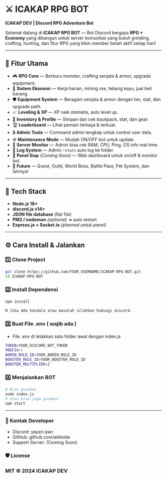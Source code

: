 # ⚔️ ICAKAP RPG BOT

**ICAKAP DEV | Discord RPG Adventure Bot**

Selamat datang di **ICAKAP RPG BOT** — Bot Discord bergaya **RPG + Economy** yang dibangun untuk server komunitas yang butuh grinding, crafting, hunting, dan fitur RPG yang bikin member betah aktif setiap hari!

---

## 📌 **Fitur Utama**

- 🎮 **RPG Core** — Berburu monster, crafting senjata & armor, upgrade equipment.
- 💼 **Sistem Ekonomi** — Kerja harian, mining ore, tebang kayu, jual beli barang.
- 🛡️ **Equipment System** — Beragam senjata & armor dengan tier, stat, dan upgrade path.
- 📈 **Leveling & XP** — XP naik otomatis, auto level up.
- 🎒 **Inventory & Profile** — Simpan dan cek backpack, stat, dan gear.
- 🏆 **Leaderboard** — Lihat pemain terkaya & terkuat.
- 🔒 **Admin Tools** — Command admin lengkap untuk control user data.
- ⚙️ **Maintenance Mode** — Mudah ON/OFF bot untuk update.
- 📡 **Server Monitor** — Admin bisa cek RAM, CPU, Ping, OS info real time.
- 📑 **Log System** — Admin `!stats` auto log ke folder.
- 📜 **Panel Siap** *(Coming Soon)* — Web dashboard untuk on/off & monitor bot.
- 🎉 **Future** — Quest, Guild, World Boss, Battle Pass, Pet System, dan lainnya!

---

## 🚀 **Tech Stack**

- **Node.js 18+**
- **discord.js v14+**
- **JSON file database** (flat file)
- **PM2 / nodemon** *(optional)* ➜ auto restart
- **Express.js + Socket.io** *(planned untuk panel)*

---

## ⚙️ **Cara Install & Jalankan**

### 1️⃣ Clone Project
```bash
git clone https://github.com/YOUR_USERNAME/ICAKAP-RPG-BOT.git
cd ICAKAP-RPG-BOT
```
### 2️⃣ Install Dependensi
```bash
npm install
```
```bash
❗❗ Jika Ada kendala atau masalah silahkan hubungi discord.
```

### 3️⃣ Buat File .env ( wajib ada )
- File .env di letakkan satu folder awal dengan index.js
```bash
TOKEN=YOUR_DISCORD_BOT_TOKEN
PREFIX=!
ADMIN_ROLE_ID=YOUR_ADMIN_ROLE_ID
BOOSTER_ROLE_ID=YOUR_BOOSTER_ROLE_ID
BOOSTER_MULTIPLIER=2
```

### 4️⃣ Menjalankan BOT 
```bash
# Bisa gunakan
node index.js
# atau bisa juga gunakan
npm start
```

---

### 💬 Kontak Developer
- Discord: yayan.iyan
- GitHub: github.com/akitodai
- Support Server: (Coming Soon)

### 🛡️ License
### MIT © 2024 ICAKAP DEV
